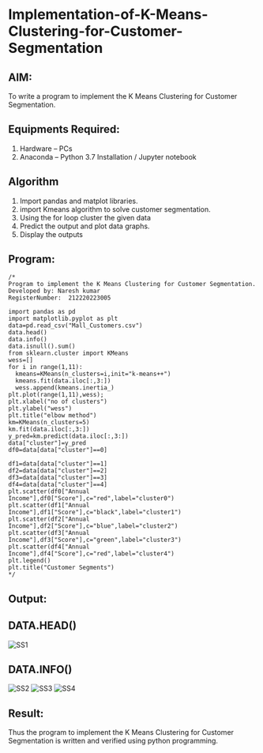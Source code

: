 # Implementation-of-K-Means-Clustering-for-Customer-Segmentation

## AIM:
To write a program to implement the K Means Clustering for Customer Segmentation.

## Equipments Required:
1. Hardware – PCs
2. Anaconda – Python 3.7 Installation / Jupyter notebook

## Algorithm
1. Import pandas and matplot libraries.
2. import Kmeans algorithm to solve customer segmentation.
3. Using the for loop cluster the given data
4. Predict the output and plot data graphs.
5. Display the outputs
 

## Program:
```
/*
Program to implement the K Means Clustering for Customer Segmentation.
Developed by: Naresh kumar
RegisterNumber:  212220223005

import pandas as pd
import matplotlib.pyplot as plt
data=pd.read_csv("Mall_Customers.csv")
data.head()
data.info()
data.isnull().sum()
from sklearn.cluster import KMeans
wess=[]
for i in range(1,11):
  kmeans=KMeans(n_clusters=i,init="k-means++")
  kmeans.fit(data.iloc[:,3:])
  wess.append(kmeans.inertia_)
plt.plot(range(1,11),wess);
plt.xlabel("no of clusters")
plt.ylabel("wess")
plt.title("elbow method")
km=KMeans(n_clusters=5)
km.fit(data.iloc[:,3:])
y_pred=km.predict(data.iloc[:,3:])
data["cluster"]=y_pred
df0=data[data["cluster"]==0]

df1=data[data["cluster"]==1]
df2=data[data["cluster"]==2]
df3=data[data["cluster"]==3]
df4=data[data["cluster"]==4]
plt.scatter(df0["Annual Income"],df0["Score"],c="red",label="cluster0")
plt.scatter(df1["Annual Income"],df1["Score"],c="black",label="cluster1")
plt.scatter(df2["Annual Income"],df2["Score"],c="blue",label="cluster2")
plt.scatter(df3["Annual Income"],df3["Score"],c="green",label="cluster3")
plt.scatter(df4["Annual Income"],df4["Score"],c="red",label="cluster4")
plt.legend()
plt.title("Customer Segments")
*/
```

## Output:
## DATA.HEAD()
![SS1](https://user-images.githubusercontent.com/115924983/200126693-cdaff686-9ba5-47d8-9474-a182ca67e2e9.png)

## DATA.INFO()
![SS2](https://user-images.githubusercontent.com/115924983/200126742-7b580cac-48d5-4115-b1ef-88843d489326.png)
![SS3](https://user-images.githubusercontent.com/115924983/200126761-263c50f2-2603-4265-9a3d-b186d2ddff5b.png)
![SS4](https://user-images.githubusercontent.com/115924983/200126788-5802213d-68fc-485b-8df3-0ee917a8c691.png)


## Result:
Thus the program to implement the K Means Clustering for Customer Segmentation is written and verified using python programming.
